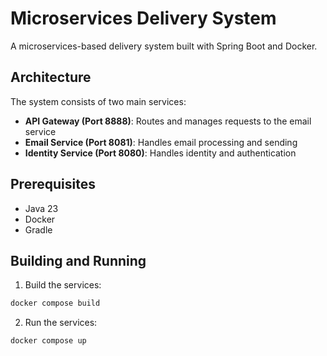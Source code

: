 # Microservices Delivery System

A microservices-based delivery system built with Spring Boot and Docker.

## Architecture

The system consists of two main services:

- **API Gateway (Port 8888)**: Routes and manages requests to the email service
- **Email Service (Port 8081)**: Handles email processing and sending
- **Identity Service (Port 8080)**: Handles identity and authentication

## Prerequisites

- Java 23
- Docker
- Gradle

## Building and Running

1. Build the services:

```bash
docker compose build
```

2. Run the services:

```bash
docker compose up
```
